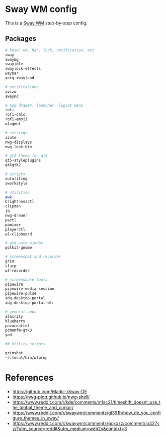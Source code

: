 # Sway WM config

This is a [Sway WM](https://swaywm.org/) step-by-step config.

## Packages

```bash
# base: wm, bar, lock, notification, etc
sway
swaybg
swayidle
swaylock-effects
waybar
xorg-xwayland

# notifications
avizo
swaync

# app drawer, launcher, logout menu
rofi
rofi-calc
rofi-emoji
wlogout

# settings
azote
nwg-displays
nwg-look-bin

# gt2 theme for qt5
qt5-styleplugins
qt6gtk2

# scripts
autotiling
sworkstyle

# utilities
awk
brightnessctl
clipman
jq
nwg-drawer
pactl
pamixer
playerctl
wl-clipboard

# gtk auth window
polkit-gnome

# screenshot and recorder
grim
slurp
wf-recorder

# screenshare tools
pipewire
pipewire-media-session
pipewire-pulse
xdg-desktop-portal
xdg-desktop-portal-wlr

# general apps
alacrity
blueberry
pavucontrol
pcmanfm-gtk3
yad

## Utility scripts

grimshot
~/.local/bin/wlprop
```

# References

- https://github.com/Madic-/Sway-DE
- https://nwg-piotr.github.io/nwg-shell/
- https://www.reddit.com/r/kde/comments/m1sc21/timeshift_doesnt_use_the_global_theme_and_cursor/
- https://www.reddit.com/r/swaywm/comments/gl391h/how_do_you_configure_themes_in_sway/
- https://www.reddit.com/r/swaywm/comments/goxxzz/comment/io427vz/?utm_source=reddit&utm_medium=web2x&context=3
